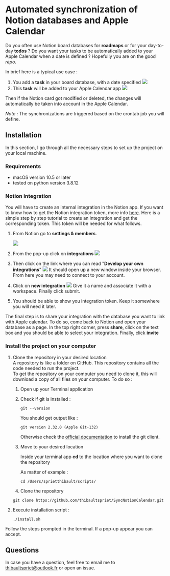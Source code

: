 # Automated synchronization of Notion databases and Apple Calendar

Do you often use Notion board databases for **roadmaps** or for your day-to-day **todos** ? Do you want your tasks to be automatically added to your Apple Calendar when a date is defined ? Hopefully you are on the good *repo*.

In brief here is a typical use case :  

1. You add a **task** in your board database, with a date specified
![](./img/add_to_do.png)
1. This **task** will be added to your Apple Calendar app
![](./img/task_calendar.png)

Then if the Notion card got modified or deleted, the changes will automatically be taken into account in the Apple Calendar.

*Note :* The synchronizations are triggered based on the crontab job you will define.

## Installation

In this section, I go through all the necessary steps to set up the project on your local machine.

### Requirements
* macOS version 10.5 or later
* tested on python version 3.8.12

### Notion integration

You will have to create an internal integration in the Notion app. If you want to know how to get the Notion integration token, more info [here](https://developers.notion.com/docs/authorization). Here is a simple step by step tutorial to create an integration and get the corresponding token. This token will be needed for what follows.

1. From Notion go to **settings & members**. 

    ![](./img/settings%20&%20members.png)
1. From the pop-up click on **integrations**
    ![](./img/integrations.png)
1. Then click on the link where you can read "**Develop your own integrations**"
    ![](./img/develop.png)
    It should open up a new window inside your browser. From here you may need to connect to your account.
1. Click on **new integration**
    ![](./img/new.png)
    Give it a name and associate it with a workspace. Finally click submit.
1. You should be able to show you integration token. Keep it somewhere you will need it later.

The final step is to share your integration with the database you want to link with Apple calendar. To do so, come back to Notion and open your database as a page. In the top right corner, press **share**, click on the text box and you should be able to select your integration. Finally, click **invite**

### Install the project on your computer

1. Clone the repository in your desired location  
    A repository is like a folder on GitHub. This repository contains all the code needed to run the project.  
    To get the repository on your computer you need to clone it, this will download a copy of all files on your computer. To do so :  
    1. Open up your Terminal application
    1. Check if git is installed :
        ```shell
        git --version
        ``` 
        You should get output like :

        ```shell
        git version 2.32.0 (Apple Git-132)
        ```
        Otherwise check the [official documentation](https://git-scm.com/book/en/v2/Getting-Started-Installing-Git) to install the git client.
    1. Move to your desired location
        
        Inside your terminal app **cd** to the location where you want to clone the repository
        
        As matter of example :
        
        ```shell
        cd /Users/sprietthibault/scripts/
        ```
    
    1. Clone the repository

    ```shell
    git clone https://github.com/thibaultspriet/SyncNotionCalendar.git
    ```
1. Execute installation script :
    ```shell
    ./install.sh
    ```
Follow the steps prompted in the terminal. If a pop-up appear you can accept.

## Questions

In case you have a question, feel free to email me to [thibaultspriet@outlook.fr](mailto:thibaultspriet@outlook.fr) or open an issue.
